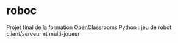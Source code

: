 # roboc
Projet final de la formation OpenClassrooms Python : jeu de robot client/serveur et multi-joueur
